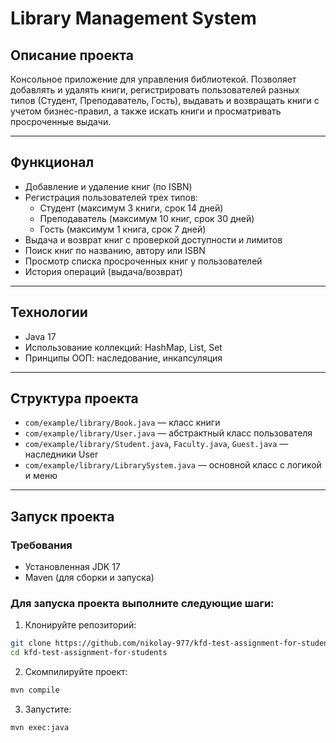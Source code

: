 # Library Management System

## Описание проекта

Консольное приложение для управления библиотекой. Позволяет добавлять и удалять книги, регистрировать пользователей разных типов (Студент, Преподаватель, Гость), выдавать и возвращать книги с учетом бизнес-правил, а также искать книги и просматривать просроченные выдачи.

---

## Функционал

- Добавление и удаление книг (по ISBN)
- Регистрация пользователей трех типов:
    - Студент (максимум 3 книги, срок 14 дней)
    - Преподаватель (максимум 10 книг, срок 30 дней)
    - Гость (максимум 1 книга, срок 7 дней)
- Выдача и возврат книг с проверкой доступности и лимитов
- Поиск книг по названию, автору или ISBN
- Просмотр списка просроченных книг у пользователей
- История операций (выдача/возврат)

---

## Технологии

- Java 17
- Использование коллекций: HashMap, List, Set
- Принципы ООП: наследование, инкапсуляция

---

## Структура проекта

- `com/example/library/Book.java` — класс книги
- `com/example/library/User.java` — абстрактный класс пользователя
- `com/example/library/Student.java`, `Faculty.java`, `Guest.java` — наследники User
- `com/example/library/LibrarySystem.java` — основной класс с логикой и меню

---

## Запуск проекта

### Требования

- Установленная JDK 17
- Maven (для сборки и запуска)

### Для запуска проекта выполните следующие шаги:

1. Клонируйте репозиторий:

```bash
git clone https://github.com/nikolay-977/kfd-test-assignment-for-students
cd kfd-test-assignment-for-students
 ```

2. Скомпилируйте проект:

```bash
mvn compile
 ```

3. Запустите:

```bash
mvn exec:java
 ```